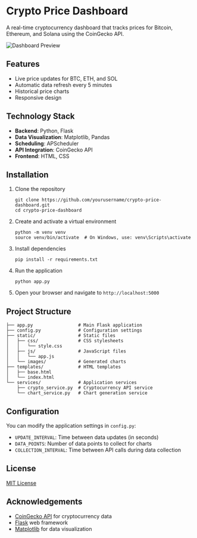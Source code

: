 
# Crypto Price Dashboard

A real-time cryptocurrency dashboard that tracks prices for Bitcoin, Ethereum, and Solana using the CoinGecko API.

![Dashboard Preview](screenshot.png)

## Features

- Live price updates for BTC, ETH, and SOL
- Automatic data refresh every 5 minutes
- Historical price charts
- Responsive design

## Technology Stack

- **Backend**: Python, Flask
- **Data Visualization**: Matplotlib, Pandas
- **Scheduling**: APScheduler
- **API Integration**: CoinGecko API
- **Frontend**: HTML, CSS

## Installation

1. Clone the repository
   ```
   git clone https://github.com/yourusername/crypto-price-dashboard.git
   cd crypto-price-dashboard
   ```

2. Create and activate a virtual environment
   ```
   python -m venv venv
   source venv/bin/activate  # On Windows, use: venv\Scripts\activate
   ```

3. Install dependencies
   ```
   pip install -r requirements.txt
   ```

4. Run the application
   ```
   python app.py
   ```

5. Open your browser and navigate to `http://localhost:5000`

## Project Structure

```
├── app.py                 # Main Flask application
├── config.py              # Configuration settings
├── static/                # Static files
│   ├── css/               # CSS stylesheets
│   │   └── style.css
│   ├── js/                # JavaScript files
│   │   └── app.js
│   └── images/            # Generated charts
├── templates/             # HTML templates
│   ├── base.html
│   └── index.html
└── services/              # Application services
    ├── crypto_service.py  # Cryptocurrency API service
    └── chart_service.py   # Chart generation service
```

## Configuration

You can modify the application settings in `config.py`:

- `UPDATE_INTERVAL`: Time between data updates (in seconds)
- `DATA_POINTS`: Number of data points to collect for charts
- `COLLECTION_INTERVAL`: Time between API calls during data collection

## License

[MIT License](LICENSE)

## Acknowledgements

- [CoinGecko API](https://www.coingecko.com/en/api) for cryptocurrency data
- [Flask](https://flask.palletsprojects.com/) web framework
- [Matplotlib](https://matplotlib.org/) for data visualization
